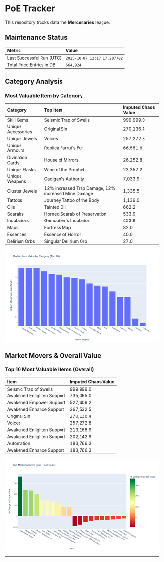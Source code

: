 # PoE Tracker

This repository tracks data the **Mercenaries** league.

## Maintenance Status

<!-- START_MAINTENANCE -->
| Metric | Value |
|:---|:---|
| Last Successful Run (UTC) | `2025-10-07 12:17:17.207782` |
| Total Price Entries in DB | `664,924` |

<!-- END_MAINTENANCE -->

## Category Analysis

<!-- START_CATEGORY_ANALYSIS -->
### Most Valuable Item by Category
| Category | Top Item | Imputed Chaos Value |
| :--- | :--- | :--- |
| Skill Gems | Seismic Trap of Swells | 999,999.0 |
| Unique Accessories | Original Sin | 270,136.4 |
| Unique Jewels | Voices | 257,272.8 |
| Unique Armours | Replica Farrul's Fur | 66,551.6 |
| Divination Cards | House of Mirrors | 26,252.8 |
| Unique Flasks | Wine of the Prophet | 23,357.2 |
| Unique Weapons | Cadigan's Authority | 7,033.9 |
| Cluster Jewels | 12% increased Trap Damage, 12% increased Mine Damage | 1,335.5 |
| Tattoos | Journey Tattoo of the Body | 1,139.0 |
| Oils | Tainted Oil | 662.2 |
| Scarabs | Horned Scarab of Preservation | 533.9 |
| Incubators | Gemcutter's Incubator | 453.8 |
| Maps | Fortress Map | 82.0 |
| Essences | Essence of Horror | 40.0 |
| Delirium Orbs | Singular Delirium Orb | 27.0 |


![Category Analysis Chart](charts/category_analysis.png)
<!-- END_CATEGORY_ANALYSIS -->

## Market Movers & Overall Value

<!-- START_ANALYSIS -->
### Top 10 Most Valuable Items (Overall)
| Item | Imputed Chaos Value |
| :--- | :--- |
| Seismic Trap of Swells | 999,999.0 |
| Awakened Enlighten Support | 735,065.0 |
| Awakened Empower Support | 527,409.2 |
| Awakened Enhance Support | 367,532.5 |
| Original Sin | 270,136.4 |
| Voices | 257,272.8 |
| Awakened Enlighten Support | 213,168.9 |
| Awakened Enlighten Support | 202,142.9 |
| Automation | 183,766.3 |
| Awakened Enhance Support | 183,766.3 |


![Market Movers Chart](charts/market_movers.png)
<!-- END_ANALYSIS -->

---
